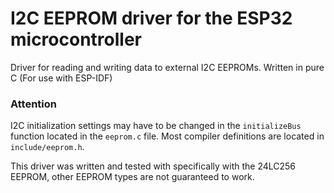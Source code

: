 # I2C EEPROM driver for the ESP32 microcontroller
Driver for reading and writing data to external I2C EEPROMs.  Written in pure C (For use with ESP-IDF)

### Attention
I2C initialization settings may have to be changed in the `initializeBus` function located in the `eeprom.c` file.
Most compiler definitions are located in `include/eeprom.h`.

This driver was written and tested with specifically with the 24LC256 EEPROM, other EEPROM types are not guaranteed to work.
